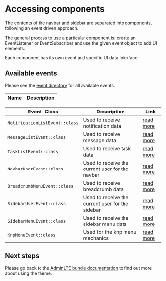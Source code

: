 # Accessing components

The contents of the navbar and sidebar are separated into components, following an event driven approach.

The general process to use a particular component is: create an EventListener or EventSubscriber and use the given event object to add UI elements.

Each component has its own event and specific UI data interface.

## Available events

Please see the [event directory](https://github.com/kevinpapst/AdminLTEBundle/blob/master/Event/) for all available events.

| Name | Description |
|:-|-|

| Event-Class | Description | Link |
|---|---|---|
| `NotificationListEvent::class`    | Used to receive notification data                 | [read more](navbar_notifications.md) |
| `MessageListEvent::class`         | Used to receive message data                      | [read more](navbar_messages.md) |
| `TaskListEvent::class`            | Used to receive task data                         | [read more](navbar_tasks.md) |
| `NavbarUserEvent::class`          | Used to receive the current user for the navbar   | [read more](navbar_user.md) |
| `BreadcrumbMenuEvent::class`      | Used to receive breadcrumb data                   | [read more](breadcrumbs.md) |
| `SidebarUserEvent::class`         | Used to receive the current user for the sidebar  | [read more](sidebar_user.md) |
| `SidebarMenuEvent::class`         | Used to receive the sidebar menu data             | [read more](sidebar_navigation.md) |
| `KnpMenuEvent::class`             | Used for the knp menu mechanics                   | [read more](knp_menu.md) |

## Next steps

Please go back to the [AdminLTE bundle documentation](README.md) to find out more about using the theme.
